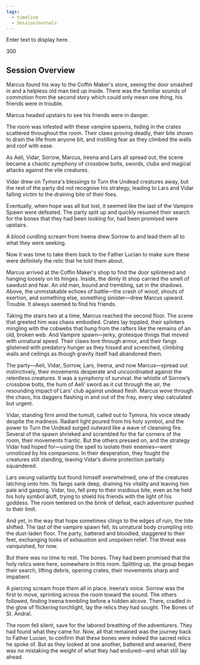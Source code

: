 ```yaml
---
tags:
  - timeline
  - SessionJournals
---
```


<div
      class='ob-timelines'
      data-date='144-43-49-00'
      data-title='dd-mm-yyy desc'
      data-class='orange'
      data-img = '\z_Assets\ImagePlaceholder.png'
      data-type='range'
      data-end="2000-10-20-00">
    Enter text to display here.
</div>

300


 
## Session Overview 


Marcus found his way to the Coffin Maker's store, seeing the door smashed in and a helpless old man tied up inside. There was the familiar sounds of commotion from the second story which could only mean one thing, his friends were in trouble.

Marcus headed upstairs to see his friends were in danger.

The room was infested with these vampire spawns, hiding in the crates scattered throughout the room. Their claws proving deadly, their bite shown to drain the life from anyone bit, and instilling fear as they climbed the walls and roof with ease.

As Aeli, Vidar, Sorrow, Marcus, Ireena and Lars all spread out, the scene became a chaotic symphony of crossbow bolts, swords, clubs and magical attacks against the vile creatures.  

Vidar drew on Tymora's blessings to Turn the Undead creatures away, but the rest of the party did not recognise his strategy, leading to Lars and Vidar falling victim to the draining bite of their foes.

Eventually, when hope was all but lost, it seemed like the last of the Vampire Spawn were defeated. The party split up and quickly resumed their search for the bones that they had been looking for, had been promised were upstairs.

A blood curdling scream from Ireena drew Sorrow to and lead them all to what they were seeking.

Now it was time to take them back to the Father Lucian to make sure these were definitely the relic that he told them about.





Marcus arrived at the Coffin Maker's shop to find the door splintered and hanging loosely on its hinges. Inside, the dimly lit shop carried the smell of sawdust and fear. An old man, bound and trembling, sat in the shadows. Above, the unmistakable echoes of battle—the crash of wood, shouts of exertion, and something else, something sinister—drew Marcus upward. Trouble. It always seemed to find his friends.

Taking the stairs two at a time, Marcus reached the second floor. The scene that greeted him was chaos embodied. Crates lay toppled, their splinters mingling with the cobwebs that hung from the rafters like the remains of an old, broken web. And Vampire spawn—jerky, grotesque things that moved with unnatural speed. Their claws tore through armor, and their fangs glistened with predatory hunger as they hissed and screeched, climbing walls and ceilings as though gravity itself had abandoned them.

The party—Aeli, Vidar, Sorrow, Lars, Ireena, and now Marcus—spread out instinctively, their movements desperate and uncoordinated against the relentless creatures. It was a symphony of survival: the whistle of Sorrow’s crossbow bolts, the hum of Aeli’ sword as it cut through the air, the resounding impact of Lars’ club against undead flesh. Marcus wove through the chaos, his daggers flashing in and out of the fray, every step calculated but urgent.

Vidar, standing firm amid the tumult, called out to Tymora, his voice steady despite the madness. Radiant light poured from his holy symbol, and the power to Turn the Undead surged outward like a wave of cleansing fire. Several of the spawn shrieked and scrambled for the far corners of the room, their movements frantic. But the others pressed on, and the strategy Vidar had hoped for—using the spell to isolate their enemies—went unnoticed by his companions. In their desperation, they fought the creatures still standing, leaving Vidar’s divine protection partially squandered.

Lars swung valiantly but found himself overwhelmed, one of the creatures latching onto him. Its fangs sank deep, draining his vitality and leaving him pale and gasping. Vidar, too, fell prey to their insidious bite, even as he held his holy symbol aloft, trying to shield his friends with the light of his goddess. The room teetered on the brink of defeat, each adventurer pushed to their limit.

And yet, in the way that hope sometimes clings to the edges of ruin, the tide shifted. The last of the vampire spawn fell, its unnatural body crumpling into the dust-laden floor. The party, battered and bloodied, staggered to their feet, exchanging looks of exhaustion and unspoken relief. The threat was vanquished, for now.

But there was no time to rest. The bones. They had been promised that the holy relics were here, somewhere in this room. Splitting up, the group began their search, lifting debris, opening crates, their movements sharp and impatient.

A piercing scream froze them all in place. Ireena’s voice. Sorrow was the first to move, sprinting across the room toward the sound. The others followed, finding Ireena trembling before a hidden alcove. There, cradled in the glow of flickering torchlight, lay the relics they had sought. The Bones of St. Andral.

The room fell silent, save for the labored breathing of the adventurers. They had found what they came for. Now, all that remained was the journey back to Father Lucian, to confirm that these bones were indeed the sacred relics he spoke of. But as they looked at one another, battered and wearied, there was no mistaking the weight of what they had endured—and what still lay ahead.

